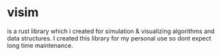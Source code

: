 # visim
is a rust library which i created for simulation & visualizing algorithms and data structures.
I created this library for my personal use so dont expect long time maintenance.

